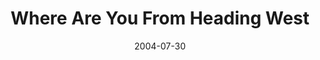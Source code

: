 ---
_schema: default
title: Where Are You From Heading West
link: https://www.geocaching.com/geocache/GCJCR8
owner: Ziggy Crew
date: 2004-07-30
log_type: Found it
display_coords: N 41° 22.436' W 074° 38.342'
latitude: '41.373933'
longitude: '-74.639033'
first_stage: false
bogus: false
zhanna_log:  >-
  Hello, ZC, for the third and final time today!


  After a perfect day of hiking and biking and exploring (and a hearty meal of snacks and beer at the Gilded Otter), I didn't think we could possibly fit in one more adventure. But Rich did in fact have something else in mind. A little stretch of the legs was just what we needed by the time we reached this scenic rest stop. We searched for a few minutes, at first expecting a hide similar to today's first cache. This strategy yielded nothing. We then decrypted the hint and I spotted it almost immediately—I think I just happened to glance in the right direction at the right time!


  Just like we did during our first cache hunt of the day, your rest stop cache near Port Jervis, we brought the container back to Rich's car to sign the log sheet. Rich contemplated trading for the Skully & Mulder coin, but he decided against it. In fact neither of us exchanged anything this time. A moogle (thanks, R! 😁) in the vehicle next to us showed a momentary interest in our activities, but soon went back to his book or whatever it was that he was reading, likely without giving another thought to whatever the strange people in the next car were doing. Like many of us, he's probably seen weirder things at these rest areas. Nevertheless, we were extremely cautious when replacing the cache, and tried to distract anyone who might be watching. “You wander and poke around over there,” Rich advised me. I did so while he nonchalantly (and gracefully!) replaced the cache. We then continued on our journey home, worn out and happy from the day's adventures. Thanks!


  Zhanna
rich_log:  >-
  Well, one more time today ... Howdy, ZC!


  Traveling west on I-84 this evening for our return to Scranton, PA from the 'Gunks and day filled with fun and marvelous little adventures. There was still plenty of daylight left for us to quickly pull over and stop, and to look for this cache. We arrived around 7:15pm and it took a little while to locate the container. The coordinates I'm sure were OK, but we were envisioning the same kind of hide as its sister cache on the eastbound lanes. We did eventually resort to decrypting the hint and found the container with ease. Zhanna spied it from a few feet away. Everything was intact and once again I took nothing, left nothing, and simply signed the logsheet. There was a **moogle*** sitting in his car, reading a book, right next to where we had parked. I'm sure he was wondering what we were doing, but we made every effort to disguise our real actions and even pretended to poke around in different spots just to confuse him further. I doubt he could actually see the hiding spot from his angle of view since I couldn't see it myself from my driver's seat. Thanks for the fun cache hunt!


  ~Rich in NEPA~


  * I saw this word used in one of the Geocaching forum posts a while back and thought it is much more appropriate for us than the already-over-used Harry Potter expression, “muggle.” Maybe we can make it stick!
post_id: 850
---